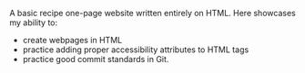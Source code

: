 A basic recipe one-page website written entirely on HTML.
Here showcases my ability to:
- create webpages in HTML
- practice adding proper accessibility attributes to HTML tags
- practice good commit standards in Git.